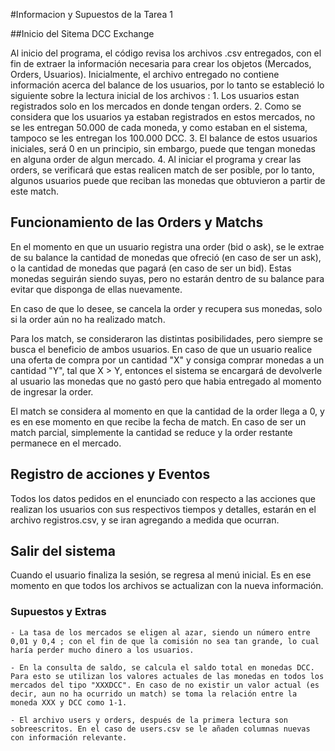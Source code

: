 #Informacion y Supuestos de la Tarea 1

##Inicio del Sitema DCC Exchange

Al inicio del programa, el código revisa los archivos .csv entregados, con el fin de extraer la información necesaria para crear los objetos (Mercados, Orders, Usuarios). Inicialmente, el archivo entregado no contiene información acerca del balance de los usuarios, por lo tanto se estableció lo siguiente sobre la lectura inicial de los archivos :
     1. Los usuarios estan registrados solo en los mercados en donde tengan orders.
     2. Como se considera que los usuarios ya estaban registrados en estos mercados, no se les entregan 50.000 de cada moneda, y como estaban en el sistema, tampoco se les entregan los 100.000 DCC.
     3. El balance de estos usuarios iniciales, será 0 en un principio, sin embargo, puede que tengan monedas en alguna order de algun mercado.
     4. Al iniciar el programa y crear las orders, se verificará que estas realicen match de ser posible, por lo tanto, algunos usuarios puede que reciban las monedas que obtuvieron a partir de este match.

## Funcionamiento de las Orders y Matchs

En el momento en que un usuario registra una order (bid o ask), se le extrae de su balance la cantidad de monedas que ofreció (en caso de ser un ask), o la cantidad de monedas que pagará (en caso de ser un bid). Estas monedas seguirán siendo suyas, pero no estarán dentro de su balance para evitar que disponga de ellas nuevamente.

En caso de que lo desee, se cancela la order y recupera sus monedas, solo si la order aún no ha realizado match.

Para los match, se consideraron las distintas posibilidades, pero siempre se busca el beneficio de ambos usuarios. En caso de que un usuario realice una oferta de compra por un cantidad "X" y consiga comprar monedas a un cantidad "Y", tal que X > Y, entonces el sistema se encargará de devolverle al usuario las monedas que no gastó pero que habia entregado al momento de ingresar la order.

El match se considera al momento en que la cantidad de la order llega a 0, y es en ese momento en que recibe la fecha de match. En caso de ser un match parcial, simplemente la cantidad se reduce y la order restante permanece en el mercado.

## Registro de acciones y Eventos

Todos los datos pedidos en el enunciado con respecto a las acciones que realizan los usuarios con sus respectivos tiempos y detalles, estarán en el archivo registros.csv, y se iran agregando a medida que ocurran.

## Salir del sistema

Cuando el usuario finaliza la sesión, se regresa al menú inicial. Es en ese momento en que todos los archivos se actualizan con la nueva información.

### Supuestos y Extras

    - La tasa de los mercados se eligen al azar, siendo un número entre 0,01 y 0,4 ; con el fin de que la comisión no sea tan grande, lo cual haría perder mucho dinero a los usuarios.

    - En la consulta de saldo, se calcula el saldo total en monedas DCC. Para esto se utilizan los valores actuales de las monedas en todos los mercados del tipo "XXXDCC". En caso de no existir un valor actual (es decir, aun no ha ocurrido un match) se toma la relación entre la moneda XXX y DCC como 1-1.

    - El archivo users y orders, después de la primera lectura son sobreescritos. En el caso de users.csv se le añaden columnas nuevas con información relevante.
